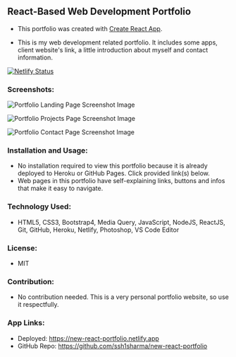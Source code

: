 ## React-Based Web Development Portfolio

- This portfolio was created with [Create React App](https://github.com/facebook/create-react-app).

- This is my web development related portfolio. It includes some apps, client website's link, a little introduction about myself and contact information.

[![Netlify Status](https://api.netlify.com/api/v1/badges/5512fd68-b095-44e6-abbc-e3dc5d2c9b9a/deploy-status)](https://app.netlify.com/sites/new-react-portfolio/deploys)

### Screenshots:

![Portfolio Landing Page Screenshot Image](https://github.com/ssh1sharma/new-react-portfolio/blob/master/public/images/portfolio-new-home-1024x768.jpg)

![Portfolio Projects Page Screenshot Image](https://github.com/ssh1sharma/new-react-portfolio/blob/master/public/images/portfolio-new-projects-1024x768.jpg)

![Portfolio Contact Page Screenshot Image](https://github.com/ssh1sharma/new-react-portfolio/blob/master/public/images/portfolio-new-contact-1024x768.jpg)

### Installation and Usage:

- No installation required to view this portfolio because it is already deployed to Heroku or GitHub Pages. Click provided link(s) below.
- Web pages in this portfolio have self-explaining links, buttons and infos that make it easy to navigate.

### Technology Used:

- HTML5, CSS3, Bootstrap4, Media Query, JavaScript, NodeJS, ReactJS, Git, GitHub, Heroku, Netlify, Photoshop, VS Code Editor

### License:

- MIT

### Contribution:

- No contribution needed. This is a very personal portfolio website, so use it respectfully.

### App Links:

- Deployed: https://new-react-portfolio.netlify.app
- GitHub Repo: https://github.com/ssh1sharma/new-react-portfolio

